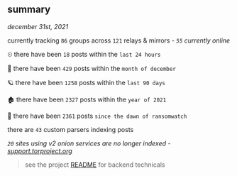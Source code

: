 
## summary
_december 31st, 2021_

currently tracking `86` groups across `121` relays & mirrors - _`55` currently online_

⏲ there have been `18` posts within the `last 24 hours`

🦈 there have been `429` posts within the `month of december`

🪐 there have been `1258` posts within the `last 90 days`

🏚 there have been `2327` posts within the `year of 2021`

🦕 there have been `2361` posts `since the dawn of ransomwatch`

there are `43` custom parsers indexing posts

_`20` sites using v2 onion services are no longer indexed - [support.torproject.org](https://support.torproject.org/onionservices/v2-deprecation/)_

> see the project [README](https://github.com/thetanz/ransomwatch#ransomwatch--) for backend technicals
